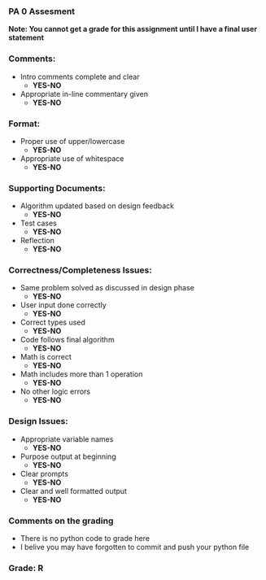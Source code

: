 
### PA 0 Assesment

**Note: You cannot get a grade for this assignment until I have a final user statement**

### Comments:
- Intro comments complete and clear
    - **YES-NO**
- Appropriate in-line commentary given
    - **YES-NO**

### Format:
- Proper use of upper/lowercase
    - **YES-NO**
- Appropriate use of whitespace
    - **YES-NO**

### Supporting Documents:
- Algorithm updated based on design feedback
    - **YES-NO**
- Test cases
    - **YES-NO**
- Reflection
    - **YES-NO**

### Correctness/Completeness Issues:
- Same problem solved as discussed in design phase
    - **YES-NO**
- User input done correctly
    - **YES-NO**
- Correct types used
    - **YES-NO**
- Code follows final algorithm
    - **YES-NO**
- Math is correct
    - **YES-NO**
- Math includes more than 1 operation
    - **YES-NO**
- No other logic errors
    - **YES-NO**

### Design Issues:
- Appropriate variable names
    - **YES-NO**
- Purpose output at beginning
    - **YES-NO**
- Clear prompts
    - **YES-NO**
- Clear and well formatted output
    - **YES-NO**

### Comments on the grading
- There is no python code to grade here
- I belive you may have forgotten to commit and push your python file
### Grade: R